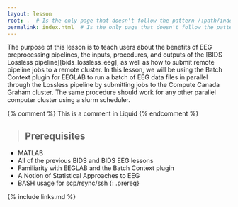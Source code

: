 ```yaml
---
layout: lesson
root: .  # Is the only page that doesn't follow the pattern /:path/index.html
permalink: index.html  # Is the only page that doesn't follow the pattern /:path/index.html
---
```

The purpose of this lesson is to teach users about the benefits of EEG preprocessing pipelines, the inputs, procedures, and outputs of the [BIDS Lossless pipeline][bids_lossless_eeg], as well as how to submit remote pipeline jobs to a remote cluster. In this lesson, we will be using the Batch Context plugin for EEGLAB to run a batch of EEG data files in parallel through the Lossless pipeline by submitting jobs to the Compute Canada Graham cluster. The same procedure should work for any other parallel computer cluster using a slurm scheduler.

<!-- this is an html comment -->

{% comment %} This is a comment in Liquid {% endcomment %}

> ## Prerequisites
- MATLAB
- All of the previous BIDS and BIDS EEG lessons
- Familiarity with EEGLAB and the Batch Context plugin
- A Notion of Statistical Approaches to EEG
- BASH usage for scp/rsync/ssh
{: .prereq}

{% include links.md %}
